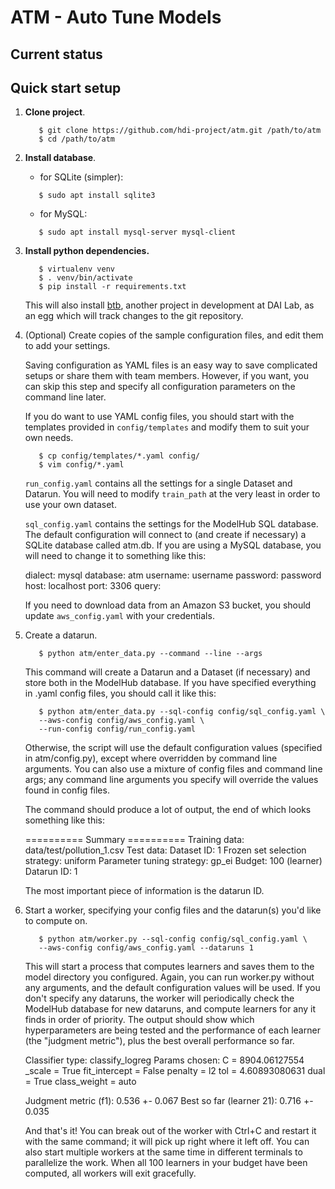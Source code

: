 ATM - Auto Tune Models
====

## Current status


## Quick start setup

1. **Clone project**.
   ```
      $ git clone https://github.com/hdi-project/atm.git /path/to/atm
      $ cd /path/to/atm
   ```

2. **Install database**.
   - for SQLite (simpler):
   ```
      $ sudo apt install sqlite3
   ```

   - for MySQL: 
   ```
      $ sudo apt install mysql-server mysql-client
   ```

3. **Install python dependencies.**
   ```
      $ virtualenv venv
      $ . venv/bin/activate
      $ pip install -r requirements.txt
   ```
   This will also install [btb](https://github.com/hdi-project/btb), another
   project in development at DAI Lab, as an egg which will track changes to the git
   repository.


4. (Optional) Create copies of the sample configuration files, and edit them to
   add your settings. 

      Saving configuration as YAML files is an easy way to save complicated setups or
      share them with team members. However, if you want, you can skip this step and
      specify all configuration parameters on the command line later.

      If you do want to use YAML config files, you should start with the templates
      provided in `config/templates` and modify them to suit your own needs.
      ```
         $ cp config/templates/*.yaml config/
         $ vim config/*.yaml
      ```

   `run_config.yaml` contains all the settings for a single Dataset and Datarun.
   You will need to modify `train_path` at the very least in order to use your own
   dataset.

   `sql_config.yaml` contains the settings for the ModelHub SQL database. The
   default configuration will connect to (and create if necessary) a SQLite
   database called atm.db. If you are using a MySQL database, you will need to
   change it to something like this: 

      dialect: mysql
      database: atm
      username: username
      password: password
      host: localhost
      port: 3306
      query:

   If you need to download data from an Amazon S3 bucket, you should update
   `aws_config.yaml` with your credentials.

5. Create a datarun.
   ```
      $ python atm/enter_data.py --command --line --args
   ```

   This command will create a Datarun and a Dataset (if necessary) and store both
   in the ModelHub database. If you have specified everything in .yaml config
   files, you should call it like this:

   ```
      $ python atm/enter_data.py --sql-config config/sql_config.yaml \
      --aws-config config/aws_config.yaml \
      --run-config config/run_config.yaml
   ```

   Otherwise, the script will use the default configuration values (specified in
   atm/config.py), except where overridden by command line arguments. You can also
   use a mixture of config files and command line args; any command line arguments
   you specify will override the values found in config files.

   The command should produce a lot of output, the end of which looks something
   like this:

   ========== Summary ==========
   Training data: data/test/pollution_1.csv
   Test data: <None>
   Dataset ID: 1
   Frozen set selection strategy: uniform
   Parameter tuning strategy: gp_ei
   Budget: 100 (learner)
   Datarun ID: 1

   The most important piece of information is the datarun ID.

6. Start a worker, specifying your config files and the datarun(s) you'd like to
   compute on.
   ```
      $ python atm/worker.py --sql-config config/sql_config.yaml \
      --aws-config config/aws_config.yaml --dataruns 1
   ```

   This will start a process that computes learners and saves them to the model
   directory you configured. Again, you can run worker.py without any arguments,
   and the default configuration values will be used. If you don't specify any
   dataruns, the worker will periodically check the ModelHub database for new
   dataruns, and compute learners for any it finds in order of priority.  The
   output should show which hyperparameters are being tested and the performance of
   each learner (the "judgment metric"), plus the best overall performance so far.

    Classifier type: classify_logreg
    Params chosen:
            C = 8904.06127554
            _scale = True
            fit_intercept = False
            penalty = l2
            tol = 4.60893080631
            dual = True
            class_weight = auto

    Judgment metric (f1): 0.536 +- 0.067
    Best so far (learner 21): 0.716 +- 0.035

   And that's it! You can break out of the worker with Ctrl+C and restart it with
   the same command; it will pick up right where it left off. You can also start
   multiple workers at the same time in different terminals to parallelize the
   work. When all 100 learners in your budget have been computed, all workers will
   exit gracefully.

<!--## Testing Tuners and Selectors-->

<!--The script `test_btb.py`, in the main directory, allows you to test different-->
<!--BTB Tuners and Selectors using ATM. You will need AWS access keys from DAI lab-->
<!--in order to download data from the S3 bucket. To use the script, -->
<!--config file as described above, then add the following fields (replacing the-->
<!--API keys with your own):-->

<!--```-->
<!--[aws]-->
<!--access_key: YOURACCESSKEY-->
<!--secret_key: YoUrSECr3tKeY-->
<!--s3_bucket: mit-dai-delphi-datastore-->
<!--s3_folder: downloaded-->
<!--```-->

<!--Then, add the name of the data file you want to test:-->

<!--```-->
<!--[data]-->
<!--alldatapath: filename.csv-->
<!--```-->

<!--To test a custom implementation of a BTB tuner or selector, define a new class called:-->
  <!--* for Tuners, CustomTuner (inheriting from btb.tuning.Tuner)-->
  <!--* for Selectors, CustomSelector (inheriting from btb.selection.Selector)-->
<!--You can see examples of custom implementations in-->
<!--btb/selection/custom\_selector.py and btb/tuning/custom\_tuning.py. Then, run-->
<!--the script:-->

<!--```-->
<!--python test_btb.py --config config/atm.cnf --tuner /path/to/custom_tuner.py --selector /path/to/custom_selector.py-->
<!--```-->

<!--This will create a new datarun and start a worker to run it to completion. You-->
<!--can also choose to use the default tuners and selectors included with BTB:-->

<!--```-->
<!--python test_btb.py --config config/atm.cnf --tuner gp --selector ucb1-->
<!--```-->

<!--Note: Any dataset with less than 30 samples will fail for the DBN classifier unless the DBN `minibatch_size` constant is changed to match the number of samples.-->
